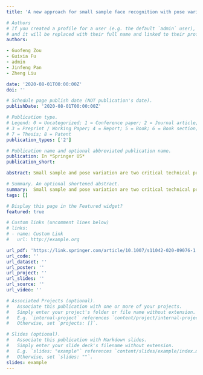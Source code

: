 ```yaml
---
title: 'A new approach for small sample face recognition with pose variation by fusing Gabor encoding features and deep features'

# Authors
# If you created a profile for a user (e.g. the default `admin` user), write the username (folder name) here
# and it will be replaced with their full name and linked to their profile.
authors:

- Guofeng Zou
- Guixia Fu
- admin
- Jinfeng Pan
- Zheng Liu

date: '2020-08-01T00:00:00Z'
doi: ''

# Schedule page publish date (NOT publication's date).
publishDate: '2020-08-01T00:00:00Z'

# Publication type.
# Legend: 0 = Uncategorized; 1 = Conference paper; 2 = Journal article;
# 3 = Preprint / Working Paper; 4 = Report; 5 = Book; 6 = Book section;
# 7 = Thesis; 8 = Patent
publication_types: ['2']

# Publication name and optional abbreviated publication name.
publication: In *Springer US*
publication_short: 

abstract: Small sample and pose variation are two critical technical problems in automatic face recognition (AFR). The combination of these two difficulties will seriously affect the performance of face recognition and restrict the wide application of AFR. To address this problem, we propose a new multi-feature fusion framework. First, we propose a pixel-level data augmentation algorithm based on manifold subspace partition, which constructs virtual samples in the original face image space to achieve training sample expansion and diversity enhancement. Then, we propose a feature-level data augmentation based on Gabor transformation, which can capture multi-level face features through multi-scale and multi-direction Gabor filters to realize the face expansion in feature space. To eliminate the data redundancy and interference information generated by Gabor feature augmentation, a Gabor feature encoding algorithm is...

# Summary. An optional shortened abstract.
summary:  Small sample and pose variation are two critical technical problems in automatic face recognition (AFR). The combination of these two difficulties will seriously affect the performance of face recognition and restrict the wide application of AFR...
tags: []

# Display this page in the Featured widget?
featured: true

# Custom links (uncomment lines below)
# links:
# - name: Custom Link
#   url: http://example.org

url_pdf: 'https://link.springer.com/article/10.1007/s11042-020-09076-1'
url_code: ''
url_dataset: ''
url_poster: ''
url_project: ''
url_slides: ''
url_source: ''
url_video: ''

# Associated Projects (optional).
#   Associate this publication with one or more of your projects.
#   Simply enter your project's folder or file name without extension.
#   E.g. `internal-project` references `content/project/internal-project/index.md`.
#   Otherwise, set `projects: []`.

# Slides (optional).
#   Associate this publication with Markdown slides.
#   Simply enter your slide deck's filename without extension.
#   E.g. `slides: "example"` references `content/slides/example/index.md`.
#   Otherwise, set `slides: ""`.
slides: example
---
```




